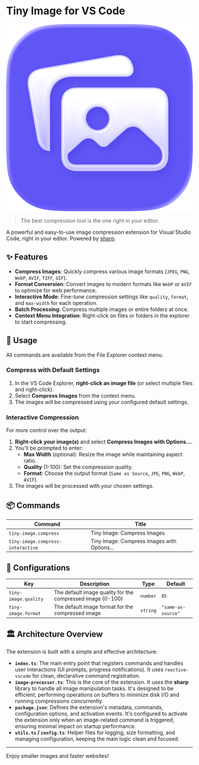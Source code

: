 # Tiny Image for VS Code

![Tiny Image Icon](https://github.com/fluid-design-io/image-converter/blob/main/apps/vscode/res/icon.png?raw=true)

> The best compression tool is the one right in your editor.

A powerful and easy-to-use image compression extension for Visual Studio Code, right in your editor. Powered by [sharp](https://sharp.pixelplumbing.com/).

## ✨ Features

-   **Compress Images**: Quickly compress various image formats (`JPEG`, `PNG`, `WebP`, `AVIF`, `TIFF`, `GIF`).
-   **Format Conversion**: Convert images to modern formats like `WebP` or `AVIF` to optimize for web performance.
-   **Interactive Mode**: Fine-tune compression settings like `quality`, `format`, and `max-width` for each operation.
-   **Batch Processing**: Compress multiple images or entire folders at once.
-   **Context Menu Integration**: Right-click on files or folders in the explorer to start compressing.

## 🚀 Usage

All commands are available from the File Explorer context menu.

### Compress with Default Settings

1.  In the VS Code Explorer, **right-click an image file** (or select multiple files and right-click).
2.  Select **Compress Images** from the context menu.
3.  The images will be compressed using your configured default settings.

### Interactive Compression

For more control over the output:

1.  **Right-click your image(s)** and select **Compress Images with Options...**.
2.  You'll be prompted to enter:
    -   **Max Width** (optional): Resize the image while maintaining aspect ratio.
    -   **Quality** (1-100): Set the compression quality.
    -   **Format**: Choose the output format (`Same as Source`, `JPG`, `PNG`, `WebP`, `AVIF`).
3.  The images will be processed with your chosen settings.

## 📦 Commands

<!-- commands -->

| Command                           | Title                                       |
| --------------------------------- | ------------------------------------------- |
| `tiny-image.compress`             | Tiny Image: Compress Images                 |
| `tiny-image.compress-interactive` | Tiny Image: Compress Images with Options... |

<!-- commands -->

## 🔧 Configurations

<!-- configs -->

| Key                  | Description                                                | Type     | Default            |
| -------------------- | ---------------------------------------------------------- | -------- | ------------------ |
| `tiny-image.quality` | The default image quality for the compressed image (0-100) | `number` | `85`               |
| `tiny-image.format`  | The default image format for the compressed image          | `string` | `"same-as-source"` |

<!-- configs -->

## 🏛️ Architecture Overview

The extension is built with a simple and effective architecture:

-   **`index.ts`**: The main entry point that registers commands and handles user interactions (UI prompts, progress notifications). It uses `reactive-vscode` for clean, declarative command registration.
-   **`image-processor.ts`**: This is the core of the extension. It uses the **sharp** library to handle all image manipulation tasks. It's designed to be efficient, performing operations on buffers to minimize disk I/O and running compressions concurrently.
-   **`package.json`**: Defines the extension's metadata, commands, configuration options, and activation events. It's configured to activate the extension only when an image-related command is triggered, ensuring minimal impact on startup performance.
-   **`utils.ts` / `config.ts`**: Helper files for logging, size formatting, and managing configuration, keeping the main logic clean and focused.

---

Enjoy smaller images and faster websites!